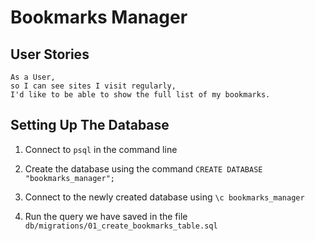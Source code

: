 # Bookmarks Manager

## User Stories

```
As a User,
so I can see sites I visit regularly, 
I'd like to be able to show the full list of my bookmarks.
```

## Setting Up The Database

1) Connect to ```psql``` in the command line

2) Create the database using the command ```CREATE DATABASE "bookmarks_manager";```

3) Connect to the newly created database using ```\c bookmarks_manager```

4) Run the query we have saved in the file ```db/migrations/01_create_bookmarks_table.sql```